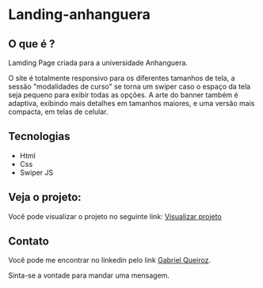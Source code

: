# Landing-anhanguera

## O que é ?
Lamding Page criada para a universidade Anhanguera.

O site é totalmente responsivo para os diferentes tamanhos de tela, a sessão "modalidades de curso" se torna um swiper caso o espaço da tela seja pequeno para exibir todas as opções. A arte do banner também é adaptiva, exibindo mais detalhes em tamanhos maiores, e uma versão mais compacta, em telas de celular.

## Tecnologias
- Html
- Css
- Swiper JS

## Veja o projeto:
Você pode visualizar o projeto no seguinte link: [Visualizar projeto](https://netrunnerfox.github.io/Landing-anhanguera/)

## Contato
Você pode me encontrar no linkedin pelo link [Gabriel Queiroz](https://www.linkedin.com/in/gabriel-de-queiroz-24146b236 "Perfil de Gabriel Queiroz").

Sinta-se a vontade para mandar uma mensagem.
